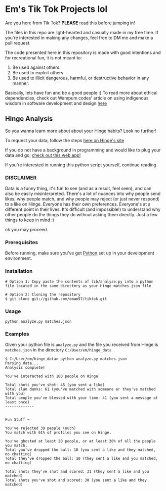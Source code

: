 # Em's Tik Tok Projects lol

Are you here from Tik Tok?
**PLEASE** read this before jumping in!

The files in this repo are light-hearted and casually made in my free time. If you're interested in making any changes, feel free to DM me and make a pull request.

The code presented here in this repository is made with good intentions and for recreational fun, it is not meant to:
1. Be used against others.
2. Be used to exploit others.
3. Be used to illicit dangerous, harmful, or destructive behavior in any manner.

Basically, lets have fun and be a good people :)
To read more about ethical dependencies, check out Wampum.codes' article on using indigenous wisdom in software development and design
[here](https://foundation.mozilla.org/en/blog/indigenous-wisdom-model-software-design-and-development/)


## Hinge Analysis

So you wanna learn more about about your Hinge habits? Look no further!

To request your data, follow the steps [here on Hinge's site](https://hingeapp.zendesk.com/hc/en-us/articles/360011235813-How-do-I-request-a-copy-of-my-personal-data-)

If you do not have a background in programming and would like to plug your data and go, [check out this web app!](https://hinge.emsanity.com/)

If you're interested in running this python script yourself, continue reading.

### DISCLAIMER

Data is a funny thing, it's fun to see (and as a result, feel seen), and can also be easily misinterpreted. There's a lot of nuances into why people send likes, why people match, and why people may reject (or just never respond) to a like on Hinge. 
Everyone has their own preferences.
Everyone's at a different point in their lives.
It's difficult (and impossible!) to understand why other people do the things they do without asking them directly.
Just a few things to keep in mind :)

ok you may proceed.

### Prerequisites

Before running, make sure you've got [Python](https://www.python.org/downloads/) set up in your development environment.

### Installation
```
# Option 1: Copy paste the contents of lib/analyze.py into a python file located in the same directory as your Hinge matches.json file

# Option 2: Cloning the repository
$ git clone git://github.com/emam97/tiktok.git
```

### Usage
```
python analyze.py matches.json

```

### Examples
Given your python file is `analyze.py` and the file you received from Hinge is `matches.json` in the directory 
`C:/User/em/hinge_data`
```
$ C:/User/em/hinge_data> python analyze.py matches.json
Parsing data...
Analysis complete!

You've interacted with 100 people on Hinge

Total shots you've shot: 45 (you sent a like)
Total slam dunks: 61 (you've matched with someone or they've matched with you)
Total people you've blessed with your time: 41 (you sent a message at least once)
-------------


Fun Stuff ~

You've rejected 39 people (ouch)
You match with 61% of profiles you see on Hinge.

You've ghosted at least 20 people, or at least 30% of all the people you match.
Total you've dropped the ball: 10 (you sent a like and they matched, no chatting)
Total they've dropped the ball: 10 (they sent a like and you matched, no chatting)

Total shots they've shot and scored: 31 (they sent a like and you matched)
Total shots you've shot and scored: 30 (you sent a like and they matched)
```


